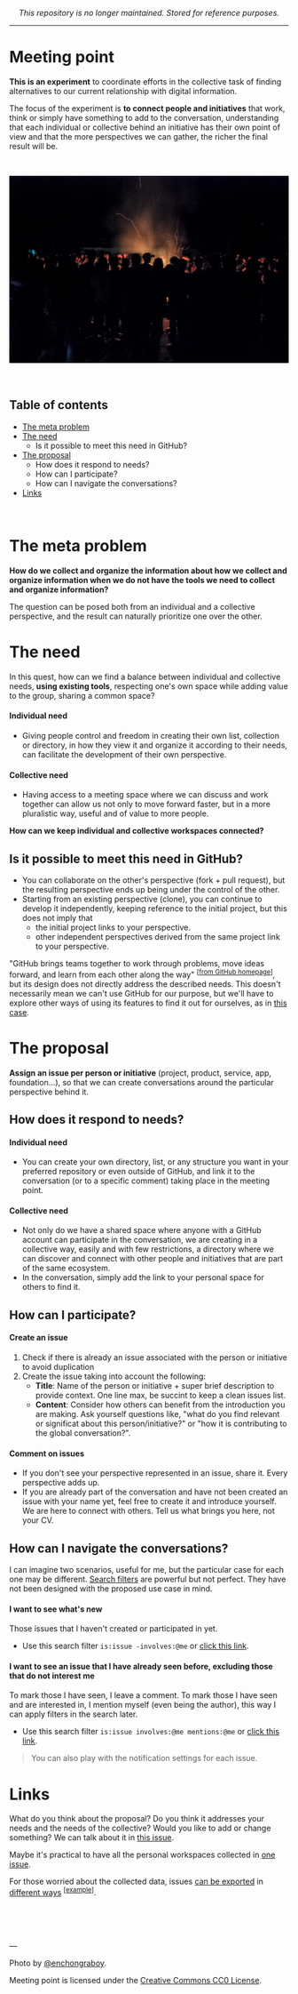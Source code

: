 <div align="center">

*This repository is no longer maintained. Stored for reference purposes.*

</div>

---

# Meeting point

**This is an experiment** to coordinate efforts in the collective task of finding alternatives to our current relationship with digital information.

The focus of the experiment is **to connect people and initiatives** that work, think or simply have something to add to the conversation, understanding that each individual or collective behind an initiative has their own point of view and that the more perspectives we can gather, the richer the final result will be.

<br>

![campfire](campfire.jpeg)

<br>

## Table of contents
- [The meta problem](#The-meta-problem)
- [The need](#The-need)
    - Is it possible to meet this need in GitHub?
- [The proposal](#The-proposal)
    - How does it respond to needs?
    - How can I participate?
    - How can I navigate the conversations?
- [Links](#Links)

<br>

# The meta problem

**How do we collect and organize the information about how we collect and organize information when we do not have the tools we need to collect and organize information?**

The question can be posed both from an individual and a collective perspective, and the result can naturally prioritize one over the other.

# The need

In this quest, how can we find a balance between individual and collective needs, **using existing tools**, respecting one's own space while adding value to the group, sharing a common space?

#### Individual need

- Giving people control and freedom in creating their own list, collection or directory, in how they view it and organize it according to their needs, can facilitate the development of their own perspective.

#### Collective need

- Having access to a meeting space where we can discuss and work together can allow us not only to move forward faster, but in a more pluralistic way, useful and of value to more people.

**How can we keep individual and collective workspaces connected?**

## Is it possible to meet this need in GitHub?

- You can collaborate on the other's perspective (fork + pull request), but the resulting perspective ends up being under the control of the other. 
- Starting from an existing perspective (clone), you can continue to develop it independently, keeping reference to the initial project, but this does not imply that
    - the initial project links to your perspective.
    - other independent perspectives derived from the same project link to your perspective.

"GitHub brings teams together to work through problems, move ideas forward, and learn from each other along the way" <sup>[[from GitHub homepage](https://github.com/)]</sup>, but its design does not directly address the described needs. This doesn't necessarily mean we can't use GitHub for our purpose, but we'll have to explore other ways of using its features to find it out for ourselves, as in [this case](https://github.com/sindresorhus/awesome).

# The proposal

**Assign an issue per person or initiative** (project, product, service, app, foundation...), so that we can create conversations around the particular perspective behind it. 

## How does it respond to needs?

#### Individual need

- You can create your own directory, list, or any structure you want in your preferred repository or even outside of GitHub, and link it to the conversation (or to a specific comment) taking place in the meeting point.

#### Collective need

- Not only do we have a shared space where anyone with a GitHub account can participate in the conversation, we are creating in a collective way, easily and with few restrictions, a directory where we can discover and connect with other people and initiatives that are part of the same ecosystem. 
- In the conversation, simply add the link to your personal space for others to find it. 

## How can I participate?

#### Create an issue

1. Check if there is already an issue associated with the person or initiative to avoid duplication
2. Create the issue taking into account the following:
    - **Title**: Name of the person or initiative + super brief description to provide context. One line max, be succint to keep a clean issues list.
    - **Content**: Consider how others can benefit from the introduction you are making. Ask yourself questions like, "what do you find relevant or significat about this person/initiative?" or "how it is contributing to the global conversation?".

#### Comment on issues
  
- If you don't see your perspective represented in an issue, share it. Every perspective adds up.
- If you are already part of the conversation and have not been created an issue with your name yet, feel free to create it and introduce yourself. We are here to connect with others. Tell us what brings you here, not your CV.

## How can I navigate the conversations?

I can imagine two scenarios, useful for me, but the particular case for each one may be different. [Search filters](https://help.github.com/en/github/searching-for-information-on-github/searching-issues-and-pull-requests) are powerful but not perfect. They have not been designed with the proposed use case in mind.

#### I want to see what's new

Those issues that I haven't created or participated in yet.

- Use this search filter `is:issue -involves:@me` or [click this link](https://github.com/vewpoint/meeting-point/issues?q=is%3Aissue+-involves%3A%40me).

#### I want to see an issue that I have already seen before, excluding those that do not interest me

To mark those I have seen, I leave a comment. To mark those I have seen and are interested in, I mention myself (even being the author), this way I can apply filters in the search later.

- Use this search filter `is:issue involves:@me mentions:@me` or [click this link](https://github.com/vewpoint/meeting-point/issues?q=is%3Aissue+involves%3A%40me+mentions%3A%40me).

> You can also play with the notification settings for each issue.

# Links

What do you think about the proposal? Do you think it addresses your needs and the needs of the collective? Would you like to add or change something? We can talk about it in [this issue](https://github.com/vewpoint/meeting-point/issues/1).

Maybe it's practical to have all the personal workspaces collected in [one issue](https://github.com/vewpoint/meeting-point/issues/2).

For those worried about the collected data, issues [can be exported](https://stackoverflow.com/questions/41369365/how-can-i-export-github-issues-to-excel) in [different ways](https://developer.github.com/v3/issues/) <sup>[[example](https://api.github.com/repos/vewpoint/meeting-point/issues?page=1&per_page=100)]</sup>.

<br><br><br>

—

Photo by [@enchongraboy](https://unsplash.com/photos/UN_KkSy7JYo).

Meeting point is licensed under the [Creative Commons CC0 License](https://creativecommons.org/publicdomain/zero/1.0/).